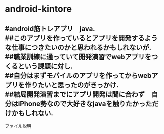 # android-kintore
#android筋トレアプリ　java.  
##このアプリを作っているとアプリを開発するような仕事につきたいのかと思われるかもしれないが.   
##職業訓練に通っていて開発演習でwebアプリをつくるという課題に対し.   
##自分はまずモバイルのアプリを作ってからwebアプリを作りたいと思ったのがきっかけ.   
##結局開発演習までにアプリ開発は間に合わず　自分はiPhone勢なので大好きなjavaを触りたかっただけかもしれない. 
---
ファイル説明
